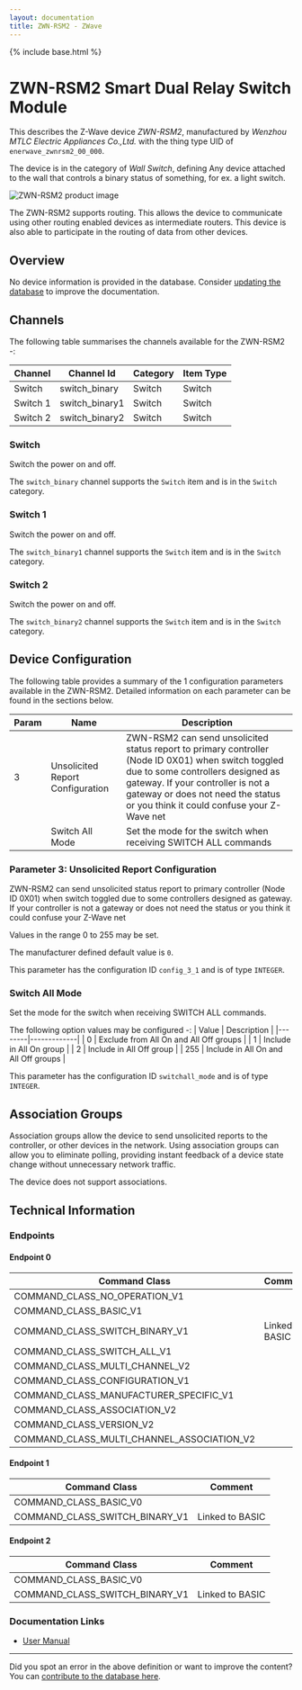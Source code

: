 ```yaml
---
layout: documentation
title: ZWN-RSM2 - ZWave
---
```


{% include base.html %}

# ZWN-RSM2 Smart Dual Relay Switch Module
This describes the Z-Wave device *ZWN-RSM2*, manufactured by *Wenzhou MTLC Electric Appliances Co.,Ltd.* with the thing type UID of ```enerwave_zwnrsm2_00_000```.

The device is in the category of *Wall Switch*, defining Any device attached to the wall that controls a binary status of something, for ex. a light switch.

![ZWN-RSM2 product image](https://www.cd-jackson.com/zwave_device_uploads/465/465_default.png)


The ZWN-RSM2 supports routing. This allows the device to communicate using other routing enabled devices as intermediate routers.  This device is also able to participate in the routing of data from other devices.

## Overview

No device information is provided in the database. Consider [updating the database](http://www.cd-jackson.com/index.php/zwave/zwave-device-database/zwave-device-list/devicesummary/465) to improve the documentation.

## Channels

The following table summarises the channels available for the ZWN-RSM2 -:

| Channel | Channel Id | Category | Item Type |
|---------|------------|----------|-----------|
| Switch | switch_binary | Switch | Switch | 
| Switch 1 | switch_binary1 | Switch | Switch | 
| Switch 2 | switch_binary2 | Switch | Switch | 

### Switch

Switch the power on and off.

The ```switch_binary``` channel supports the ```Switch``` item and is in the ```Switch``` category.

### Switch 1

Switch the power on and off.

The ```switch_binary1``` channel supports the ```Switch``` item and is in the ```Switch``` category.

### Switch 2

Switch the power on and off.

The ```switch_binary2``` channel supports the ```Switch``` item and is in the ```Switch``` category.



## Device Configuration

The following table provides a summary of the 1 configuration parameters available in the ZWN-RSM2.
Detailed information on each parameter can be found in the sections below.

| Param | Name  | Description |
|-------|-------|-------------|
| 3 | Unsolicited Report Configuration | ZWN-RSM2 can send unsolicited status report to primary controller (Node ID 0X01) when switch toggled due to some controllers designed as gateway. If your controller is not a gateway or does not need the status or you think it could confuse your Z-Wave net |
|  | Switch All Mode | Set the mode for the switch when receiving SWITCH ALL commands |

### Parameter 3: Unsolicited Report Configuration

ZWN-RSM2 can send unsolicited status report to primary controller (Node ID 0X01) when switch toggled due to some controllers designed as gateway. If your controller is not a gateway or does not need the status or you think it could confuse your Z-Wave net

Values in the range 0 to 255 may be set.

The manufacturer defined default value is ```0```.

This parameter has the configuration ID ```config_3_1``` and is of type ```INTEGER```.

### Switch All Mode

Set the mode for the switch when receiving SWITCH ALL commands.

The following option values may be configured -:
| Value  | Description |
|--------|-------------|
| 0 | Exclude from All On and All Off groups |
| 1 | Include in All On group |
| 2 | Include in All Off group |
| 255 | Include in All On and All Off groups |

This parameter has the configuration ID ```switchall_mode``` and is of type ```INTEGER```.


## Association Groups

Association groups allow the device to send unsolicited reports to the controller, or other devices in the network. Using association groups can allow you to eliminate polling, providing instant feedback of a device state change without unnecessary network traffic.

The device does not support associations.
## Technical Information

### Endpoints

#### Endpoint 0

| Command Class | Comment |
|---------------|---------|
| COMMAND_CLASS_NO_OPERATION_V1| |
| COMMAND_CLASS_BASIC_V1| |
| COMMAND_CLASS_SWITCH_BINARY_V1| Linked to BASIC|
| COMMAND_CLASS_SWITCH_ALL_V1| |
| COMMAND_CLASS_MULTI_CHANNEL_V2| |
| COMMAND_CLASS_CONFIGURATION_V1| |
| COMMAND_CLASS_MANUFACTURER_SPECIFIC_V1| |
| COMMAND_CLASS_ASSOCIATION_V2| |
| COMMAND_CLASS_VERSION_V2| |
| COMMAND_CLASS_MULTI_CHANNEL_ASSOCIATION_V2| |
#### Endpoint 1

| Command Class | Comment |
|---------------|---------|
| COMMAND_CLASS_BASIC_V0| |
| COMMAND_CLASS_SWITCH_BINARY_V1| Linked to BASIC|
#### Endpoint 2

| Command Class | Comment |
|---------------|---------|
| COMMAND_CLASS_BASIC_V0| |
| COMMAND_CLASS_SWITCH_BINARY_V1| Linked to BASIC|

### Documentation Links

* [User Manual](https://www.cd-jackson.com/zwave_device_uploads/465/ZWN-RSM2-Plus-0208160044-01.pdf)

---

Did you spot an error in the above definition or want to improve the content?
You can [contribute to the database here](http://www.cd-jackson.com/index.php/zwave/zwave-device-database/zwave-device-list/devicesummary/465).
